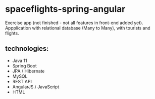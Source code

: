 # spaceflights-spring-angular
 Exercise app (not finished - not all features in front-end added yet).
 Appplication with relational database (Many to Many), with tourists and flights.
 
 
 ## technologies:
 * Java 11
 * Spring Boot
 * JPA / Hibernate
 * MySQL
 * REST API
 * AngularJS / JavaScript
 * HTML
